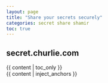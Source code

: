 ```yaml
---
layout: page
title: "Share your secrets securely"
categories: secret share shamir
toc: true
---
```

## secret.churlie.com

<div>
  <div id="table-of-contents">
    {{ content | toc_only }}
  </div>
  <div id="markdown-content">
    {{ content | inject_anchors }}
  </div>
</div>
